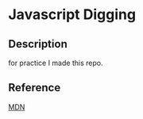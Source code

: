 # Javascript Digging

## Description

for practice I made this repo.  

## Reference

[MDN](https://developer.mozilla.org/en-US/)
